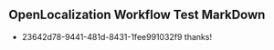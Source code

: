 ## OpenLocalization Workflow Test MarkDown
* 23642d78-9441-481d-8431-1fee991032f9 thanks!

<!--HONumber=Sep16_HO1-->


